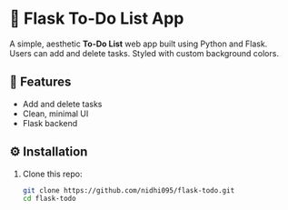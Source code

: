 # 📝 Flask To-Do List App

A simple, aesthetic **To-Do List** web app built using Python and Flask.  
Users can add and delete tasks. Styled with custom background colors.

## 🚀 Features
- Add and delete tasks
- Clean, minimal UI
- Flask backend

## ⚙️ Installation
1. Clone this repo:
   ```bash
   git clone https://github.com/nidhi095/flask-todo.git
   cd flask-todo

